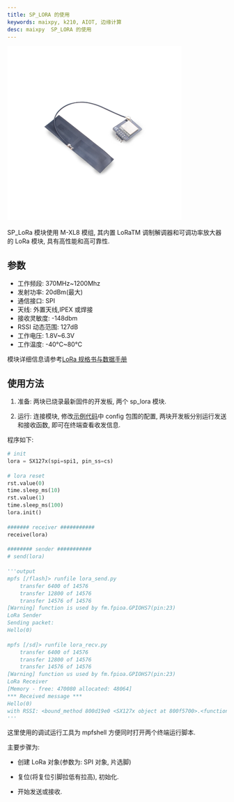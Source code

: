 ```yaml
---
title: SP_LORA 的使用
keywords: maixpy, k210, AIOT, 边缘计算
desc: maixpy  SP_LORA 的使用
---
```



<img src="../../../assets/hardware/module_spmod/sp_lora.png"/>

SP_LoRa 模块使用 M-XL8 模组, 其内置 LoRaTM 调制解调器和可调功率放大器的 LoRa 模块, 具有高性能和高可靠性.

## 参数

* 工作频段: 370MHz~1200Mhz
* 发射功率: 20dBm(最大)
* 通信接口: SPI
* 天线: 外置天线,IPEX 或焊接
* 接收灵敏度: -148dbm
* RSSI 动态范围: 127dB
* 工作电压: 1.8V~6.3V
* 工作温度: -40°C~80°C

模块详细信息请参考[LoRa 规格书与数据手册](https://api.dl.sipeed.com/fileList/MAIX/HDK/Spmod_EN/SP-LoRa%20Datasheet%20V1.0.pdf)

## 使用方法

1. 准备: 两块已烧录最新固件的开发板, 两个 sp_lora 模块.

2. 运行: 连接模块, 修改[示例代码](https://github.com/sipeed/MaixPy-v1_scripts/tree/master/modules/spmod/sp_lora)中 config 包围的配置, 两块开发板分别运行发送和接收函数, 即可在终端查看收发信息.

程序如下:

```python
# init
lora = SX127x(spi=spi1, pin_ss=cs)

# lora reset
rst.value(0)
time.sleep_ms(10)
rst.value(1)
time.sleep_ms(100)
lora.init()

####### receiver ###########
receive(lora)

######## sender ###########
# send(lora)

'''output
mpfs [/flash]> runfile lora_send.py
    transfer 6400 of 14576
    transfer 12800 of 14576
    transfer 14576 of 14576
[Warning] function is used by fm.fpioa.GPIOHS7(pin:23)
LoRa Sender
Sending packet:
Hello(0)

mpfs [/sd]> runfile lora_recv.py
    transfer 6400 of 14576
    transfer 12800 of 14576
    transfer 14576 of 14576
[Warning] function us used by fm.fpioa.GPIOHS7(pin:23)
LoRa Receiver
[Memory - free: 470080 allocated: 48064]
*** Received message ***
Hello(0)
with RSSI: <bound_method 800d19e0 <SX127x object at 800f5700>.<function packetRssi at 0x800d3180>>
'''
```

这里使用的调试运行工具为 mpfshell 方便同时打开两个终端运行脚本.

主要步骤为:

* 创建 LoRa 对象(参数为: SPI 对象, 片选脚)

* 复位(将复位引脚拉低有拉高), 初始化.
  
* 开始发送或接收.
